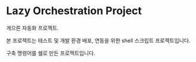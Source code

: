 # Lazy Orchestration Project
게으른 자동화 프로젝트.

본 프로젝트는 테스트 및 개발 환경 배포, 연동을 위한 shell 스크립트 프로젝트입니다.

구축 명령어를 쉘로 만든 프로젝트입니다.